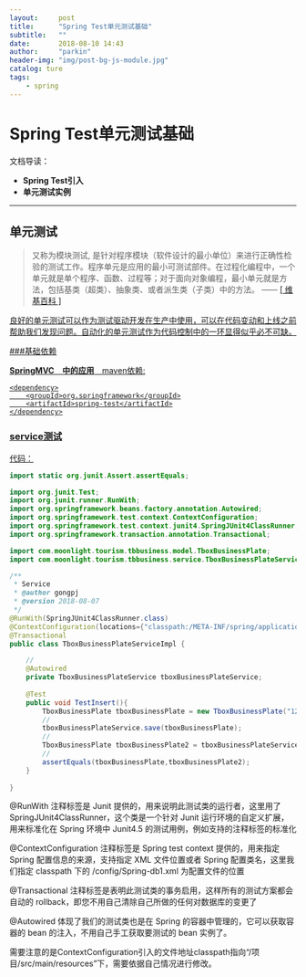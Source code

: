 ```yaml
---
layout:     post
title:      "Spring Test单元测试基础"
subtitle:   ""
date:       2018-08-10 14:43
author:     "parkin"
header-img: "img/post-bg-js-module.jpg"
catalog: ture
tags:
    - spring
---
```


# Spring Test单元测试基础

文档导读：

- **Spring Test引入**
- **单元测试实例**


-------------------



## 单元测试

> 又称为模块测试, 是针对程序模块（软件设计的最小单位）来进行正确性检验的测试工作。程序单元是应用的最小可测试部件。在过程化编程中，一个单元就是单个程序、函数、过程等；对于面向对象编程，最小单元就是方法，包括基类（超类）、抽象类、或者派生类（子类）中的方法。    —— <a href="https://zh.wikipedia.org/wiki/Markdown" target="_blank"> [ 维基百科 ]

良好的单元测试可以作为测试驱动开发在生产中使用，可以在代码变动和上线之前帮助我们发现问题。自动化的单元测试作为代码控制中的一环显得似乎必不可缺。



###基础依赖

**SpringMVC　中的应用**　maven依赖:

	<dependency>
        <groupId>org.springframework</groupId>
        <artifactId>spring-test</artifactId>
    </dependency>

### service测试
代码：
``` java
import static org.junit.Assert.assertEquals;

import org.junit.Test;
import org.junit.runner.RunWith;
import org.springframework.beans.factory.annotation.Autowired;
import org.springframework.test.context.ContextConfiguration;
import org.springframework.test.context.junit4.SpringJUnit4ClassRunner;
import org.springframework.transaction.annotation.Transactional;

import com.moonlight.tourism.tbbusiness.model.TboxBusinessPlate;
import com.moonlight.tourism.tbbusiness.service.TboxBusinessPlateService;

/**
 * Service
 * @author gongpj
 * @version 2018-08-07
 */
@RunWith(SpringJUnit4ClassRunner.class)
@ContextConfiguration(locations={"classpath:/META-INF/spring/applicationContext.xml"})
@Transactional
public class TboxBusinessPlateServiceImpl {

    //
    @Autowired
    private TboxBusinessPlateService tboxBusinessPlateService;
	
    @Test
    public void TestInsert(){
        TboxBusinessPlate tboxBusinessPlate = new TboxBusinessPlate("123","name","343434");
        //
        tboxBusinessPlateService.save(tboxBusinessPlate);
        //
        TboxBusinessPlate tboxBusinessPlate2 = tboxBusinessPlateService.get(tboxBusinessPlate.getId());
        //
        assertEquals(tboxBusinessPlate,tboxBusinessPlate2);
    }
    
}
```

@RunWith 注释标签是 Junit 提供的，用来说明此测试类的运行者，这里用了 SpringJUnit4ClassRunner，这个类是一个针对 Junit 运行环境的自定义扩展，用来标准化在 Spring 环境中 Junit4.5 的测试用例，例如支持的注释标签的标准化


@ContextConfiguration 注释标签是 Spring test context 提供的，用来指定 Spring 配置信息的来源，支持指定 XML 文件位置或者 Spring 配置类名，这里我们指定 classpath 下的 /config/Spring-db1.xml 为配置文件的位置


@Transactional 注释标签是表明此测试类的事务启用，这样所有的测试方案都会自动的 rollback，即您不用自己清除自己所做的任何对数据库的变更了

@Autowired 体现了我们的测试类也是在 Spring 的容器中管理的，它可以获取容器的 bean 的注入，不用自己手工获取要测试的 bean 实例了。

需要注意的是ContextConfiguration引入的文件地址classpath指向“/项目/src/main/resources”下，需要依据自己情况进行修改。
